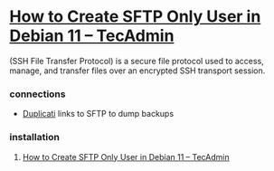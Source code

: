 # [How to Create SFTP Only User in Debian 11 – TecAdmin](https://tecadmin.net/how-to-create-sftp-only-user-in-debian-11/)
(SSH File Transfer Protocol) is a secure file protocol used to access, manage, and transfer files over an encrypted SSH transport session.

### connections
- [Duplicati](📁developer/Home%20Lab%20🏠/Duplicati.md) links to SFTP to dump backups

### installation
1. [How to Create SFTP Only User in Debian 11 – TecAdmin](https://tecadmin.net/how-to-create-sftp-only-user-in-debian-11/)